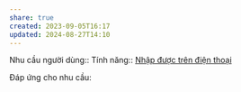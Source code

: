 ```yaml
---
share: true
created: 2023-09-05T16:17
updated: 2024-08-27T14:10
---
```

Nhu cầu người dùng::
Tính năng:: [Nhập được trên điện thoại](../3%20T%C3%ADnh%20n%C4%83ng/C%C3%A1ch%20nh%E1%BA%ADp%20li%E1%BB%87u/Nh%E1%BA%ADp%20%C4%91%C6%B0%E1%BB%A3c%20tr%C3%AAn%20%C4%91i%E1%BB%87n%20tho%E1%BA%A1i.md)

Đáp ứng cho nhu cầu:

